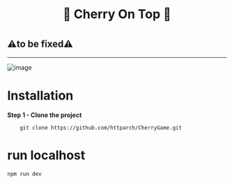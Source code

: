 # <h1 align="center">🍒 Cherry On Top 🍒<h1> 
## ⚠️to be fixed⚠️
----

![image](https://github.com/user-attachments/assets/cefa752e-9f6f-46ab-bd45-01f638bff49a)


# Installation

**Step 1 - Clone the project**

        git clone https://github.com/httparch/CherryGame.git    

# run localhost

    npm run dev
